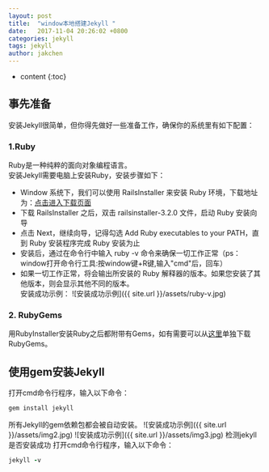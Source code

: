 ```yaml
---
layout: post
title:  "window本地搭建Jekyll "
date:   2017-11-04 20:26:02 +0800
categories: jekyll
tags: jekyll
author: jakchen
---
```

* content
{:toc}
## 事先准备

安装Jekyll很简单，但你得先做好一些准备工作，确保你的系统里有如下配置：




### 1.Ruby<br/>
Ruby是一种纯粹的面向对象编程语言。<br/>
安装Jekyll需要电脑上安装Ruby，安装步骤如下：<br/>
 - Window 系统下，我们可以使用 RailsInstaller 来安装 Ruby 环境，下载地址为：[点击进入下载页面][1]
- 下载 RailsInstaller 之后，双击 railsinstaller-3.2.0 文件，启动 Ruby 安装向导
- 点击 Next，继续向导，记得勾选 Add Ruby executables to your PATH，直到 Ruby 安装程序完成 Ruby 安装为止
- 安装后，通过在命令行中输入  ruby -v 命令来确保一切工作正常（ps：window打开命令行工具:按window键+R键,输入"cmd"后，回车）
- 如果一切工作正常，将会输出所安装的 Ruby 解释器的版本。如果您安装了其他版本，则会显示其他不同的版本。<br/>
安装成功示例：
![安装成功示例]({{ site.url }}/assets/ruby-v.jpg)

### 2. RubyGems

用RubyInstaller安装Ruby之后都附带有Gems，如有需要可以从[这里][2]单独下载RubyGems。

## 使用gem安装Jekyll

打开cmd命令行程序，输入以下命令：<br/>
```ruby
gem install jekyll
```
所有Jekyll的gem依赖包都会被自动安装。
![安装成功示例]({{ site.url }}/assets/img2.jpg)
![安装成功示例]({{ site.url }}/assets/img3.jpg)
检测jekyll是否安装成功
打开cmd命令行程序，输入以下命令：
```ruby
jekyll -v
```
  [1]: http://railsinstaller.org/en
  [2]: https://rubygems.org/pages/download
